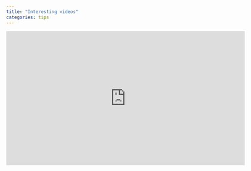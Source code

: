 ```yaml
---
title: "Interesting videos"
categories: tips
---
```


<div style="position:relative;height:0;padding-bottom:56.25%">
    <iframe src="https://www.youtube.com/embed/Y2VF8tmLFHw?rel=0?ecver=2" 
            width="640" height="360" frameborder="0"
            class="yt-video"
            allowfullscreen>
    </iframe>
</div>